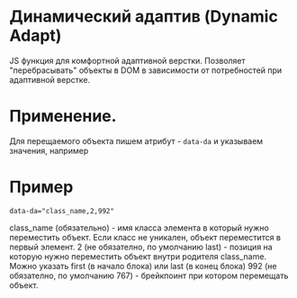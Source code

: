# Динамический адаптив (Dynamic Adapt)
JS функция для комфортной адаптивной верстки. Позволяет "перебрасывать" объекты в DOM в зависимости от потребностей при адаптивной верстке.

# Применение.
Для перещаемого объекта пишем атрибут - `data-da` и указываем значения, например 

# Пример

`data-da="class_name,2,992"`

class_name (обязательно) - имя класса элемента в который нужно переместить объект. Если класс не уникален, объект переместится в первый элемент.
2 (не обязателно, по умолчанию last) - позиция на которую нужно переместить объект внутри родителя class_name. Можно указать first (в начало блока) или last (в конец блока)
992 (не обязателно, по умолчанию 767) - брейкпоинт при котором перемещать объект.

